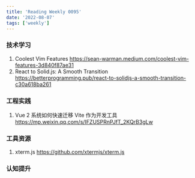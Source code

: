 ```yaml
---
title: 'Reading Weekly 0095'
date: '2022-08-07'
tags: ['weekly']
---
```


### 技术学习

1. Coolest Vim Features https://sean-warman.medium.com/coolest-vim-features-3d840f87ae31
2. React to Solid.js: A Smooth Transition https://betterprogramming.pub/react-to-solidjs-a-smooth-transition-c30a618ba261

### 工程实践

1. Vue 2 系统如何快速迁移 Vite 作为开发工具 https://mp.weixin.qq.com/s/IFZUSPRnPJfT_2KQrB3gLw

### 工具资源

1. xterm.js https://github.com/xtermjs/xterm.js

### 认知提升
